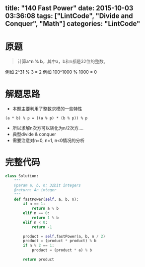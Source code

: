 title: "140 Fast Power"
date: 2015-10-03 03:36:08
tags: ["LintCode", "Divide and Conquer", "Math"]
categories: "LintCode"
---

# 原题
>计算**a^n % b**，其中a，b和n都是32位的整数。

例如 2^31 % 3 = 2
例如 100^1000 % 1000 = 0

# 解题思路
* 本题主要利用了整数求模的一些特性
```
(a * b) % p = ((a % p) * (b % p)) % p
```
* 所以求解n次方可以转化为n/2次方....
* 典型divide & conquer
* 需要注意对n=0, n=1, n<0情况的分析

# 完整代码
```python
class Solution:
    """
    @param a, b, n: 32bit integers
    @return: An integer
    """
    def fastPower(self, a, b, n):
        if n == 1:
            return a % b
        elif n == 0:
            return 1 % b
        elif n < 0:
            return -1
        
        product = self.fastPower(a, b, n / 2)
        product = (product * product) % b
        if n % 2 == 1:
            product = (product * a) % b
        
        return product
```